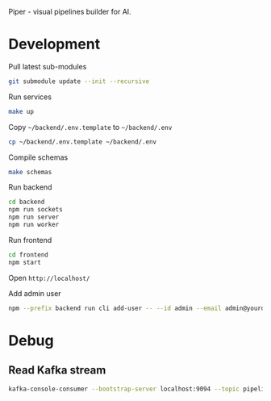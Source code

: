Piper - visual pipelines builder for AI.

# Development

Pull latest sub-modules

```bash
git submodule update --init --recursive
```

Run services

```bash
make up
```

Copy `~/backend/.env.template` to `~/backend/.env`

```bash
cp ~/backend/.env.template ~/backend/.env
```

Compile schemas

```bash
make schemas
```

Run backend

```bash
cd backend
npm run sockets
npm run server
npm run worker
```

Run frontend

```bash
cd frontend
npm start
```

Open `http://localhost/`

Add admin user

```bash
npm --prefix backend run cli add-user -- --id admin --email admin@yourdomain.com --role admin --password xyzXYZ
```

# Debug

## Read Kafka stream

```bash
kafka-console-consumer --bootstrap-server localhost:9094 --topic pipeline.messages --from-beginning
```
